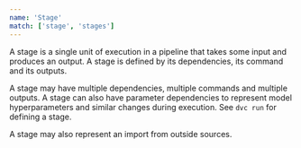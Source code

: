 ```yaml
---
name: 'Stage'
match: ['stage', 'stages']
---
```


A stage is a single unit of execution in a <abbr>pipeline</abbr> that takes some
input and produces an output. A stage is defined by its
<abbr>dependencies</abbr>, its command and its <abbr>outputs</abbr>.

A stage may have multiple dependencies, multiple commands and multiple outputs.
A stage can also have <abbr>parameter dependencies</abbr> to represent model
hyperparameters and similar changes during execution. See `dvc run` for defining
a stage.

A stage may also represent an <abbr>import</abbr> from outside sources.
